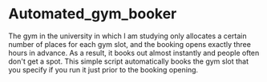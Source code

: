 # Automated_gym_booker
The gym in the university in which I am studying only allocates a certain number of places for each gym slot, and the booking opens exactly three hours in advance. As a result, it books out almost instantly and people often don't get a spot. This simple script automatically books the gym slot that you specify if you run it just prior to the booking opening.
